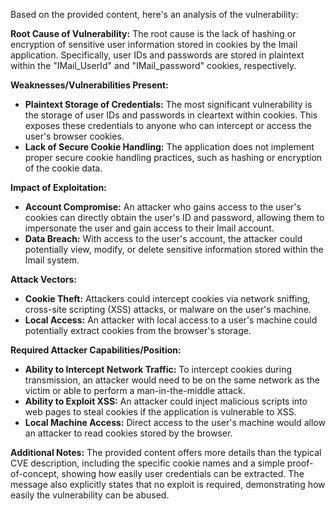 Based on the provided content, here's an analysis of the vulnerability:

**Root Cause of Vulnerability:**
The root cause is the lack of hashing or encryption of sensitive user information stored in cookies by the Imail application. Specifically, user IDs and passwords are stored in plaintext within the "IMail_UserId" and "IMail_password" cookies, respectively.

**Weaknesses/Vulnerabilities Present:**
- **Plaintext Storage of Credentials:**  The most significant vulnerability is the storage of user IDs and passwords in cleartext within cookies. This exposes these credentials to anyone who can intercept or access the user's browser cookies.
- **Lack of Secure Cookie Handling:** The application does not implement proper secure cookie handling practices, such as hashing or encryption of the cookie data.

**Impact of Exploitation:**
- **Account Compromise:** An attacker who gains access to the user's cookies can directly obtain the user's ID and password, allowing them to impersonate the user and gain access to their Imail account.
- **Data Breach:** With access to the user's account, the attacker could potentially view, modify, or delete sensitive information stored within the Imail system.

**Attack Vectors:**
- **Cookie Theft:** Attackers could intercept cookies via network sniffing, cross-site scripting (XSS) attacks, or malware on the user's machine.
- **Local Access:** An attacker with local access to a user's machine could potentially extract cookies from the browser's storage.

**Required Attacker Capabilities/Position:**
- **Ability to Intercept Network Traffic:**  To intercept cookies during transmission, an attacker would need to be on the same network as the victim or able to perform a man-in-the-middle attack.
- **Ability to Exploit XSS:**  An attacker could inject malicious scripts into web pages to steal cookies if the application is vulnerable to XSS.
- **Local Machine Access:** Direct access to the user's machine would allow an attacker to read cookies stored by the browser.

**Additional Notes:**
The provided content offers more details than the typical CVE description, including the specific cookie names and a simple proof-of-concept, showing how easily user credentials can be extracted. The message also explicitly states that no exploit is required, demonstrating how easily the vulnerability can be abused.